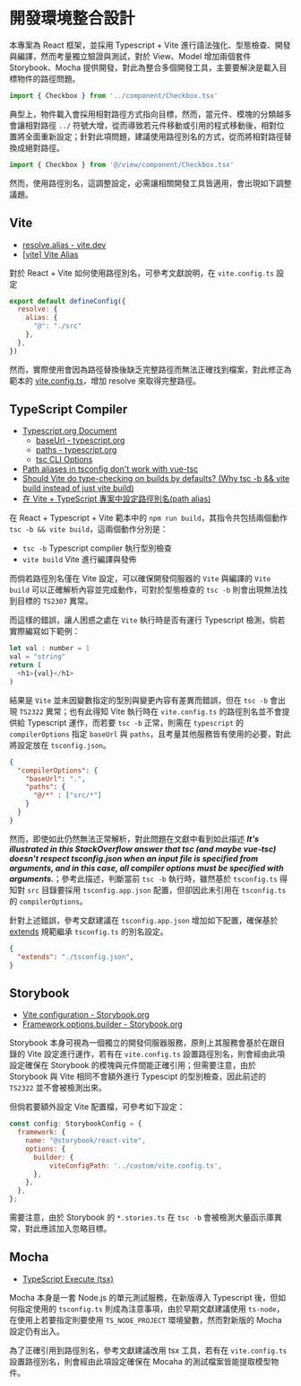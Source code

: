 # 開發環境整合設計

本專案為 React 框架，並採用 Typescript + Vite 進行語法強化、型態檢查、開發與編譯，然而考量獨立驗證與測試，對於 View、Model 增加兩個套件 Storybook、Mocha 提供開發，對此為整合多個開發工具，主要要解決是載入目標物件的路徑問題。

```js
import { Checkbox } from '../component/Checkbox.tsx'
```

典型上，物件載入會採用相對路徑方式指向目標，然而，當元件、模塊的分類越多會讓相對路徑 ```../``` 符號大增，從而導致若元件移動或引用的程式移動後，相對位置將全面重新設定；針對此項問題，建議使用路徑別名的方式，從而將相對路徑替換成絕對路徑。

```js
import { Checkbox } from '@/view/component/Checkbox.tsx'
```

然而，使用路徑別名，這調整設定，必需讓相關開發工具皆適用，會出現如下調整議題。

## Vite

+ [resolve.alias - vite.dev](https://vite.dev/config/shared-options#resolve-alias)
+ [[vite] Vite Alias](https://weiyun0912.github.io/Wei-Docusaurus/docs/Vite/Vite-Alias/)

對於 React + Vite 如何使用路徑別名，可參考文獻說明，在 ```vite.config.ts``` 設定

```js
export default defineConfig({
  resolve: {
    alias: {
      "@": "./src"
    },
  },
})
```

然而，實際使用會因為路徑替換後缺乏完整路徑而無法正確找到檔案，對此修正為範本的 [vite.config.ts](./vite.config.ts)，增加 resolve 來取得完整路徑。

## TypeScript Compiler

+ [Typescript.org Document](https://www.typescriptlang.org/docs/)
    - [baseUrl - typescript.org](https://www.typescriptlang.org/tsconfig/#baseUrl)
    - [paths - typescript.org](https://www.typescriptlang.org/tsconfig/#paths)
    - [tsc CLI Options](https://www.typescriptlang.org/docs/handbook/compiler-options.html#compiler-options)
+ [Path aliases in tsconfig don't work with vue-tsc](https://github.com/vuejs/language-tools/issues/1323#issuecomment-2037218912)
+ [Should Vite do type-checking on builds by defaults? (Why tsc -b && vite build instead of just vite build)](https://github.com/vitejs/vite/discussions/18543)
+ [在 Vite + TypeScript 專案中設定路徑別名(path alias)](https://notes.boshkuo.com/docs/Vite/vite-problem2)

在 React + Typescript + Vite 範本中的  ```npm run build```，其指令共包括兩個動作 ```tsc -b && vite build```，這兩個動作分別是：

+ ```tsc -b``` Typescript compiler 執行型別檢查
+ ```vite build``` Vite 進行編譯與發佈

而倘若路徑別名僅在 Vite 設定，可以確保開發伺服器的 ```Vite``` 與編譯的 ```Vite build``` 可以正確解析內容並完成動作，可對於型態檢查的 ```tsc -b``` 則會出現無法找到目標的 ```TS2307``` 異常。

而這樣的錯誤，讓人困惑之處在 ```Vite``` 執行時是否有運行 Typescript 檢測，倘若實際編寫如下範例：

```js
let val : number = 1
val = "string"
return (
  <h1>{val}</h1>
)
```

結果是 ```Vite``` 並未因變數指定的型別與變更內容有差異而錯誤，但在 ```tsc -b``` 會出現 ```TS2322``` 異常；也有此得知 Vite 執行時在 ```vite.config.ts``` 的路徑別名並不會提供給 Typescript 運作，而若要 ```tsc -b``` 正常，則需在 ```typescript``` 的 ```compilerOptions``` 指定 ```baseUrl``` 與 ```paths```，且考量其他服務皆有使用的必要，對此將設定放在 ```tsconfig.json```。

```json
{
  "compilerOptions": {
    "baseUrl": ".",
    "paths": {
      "@/*" : ["src/*"]
    }
  }
}
```

然而，即使如此仍然無法正常解析，對此問題在文獻中看到如此描述 ***It's illustrated in this StackOverflow answer that tsc (and maybe vue-tsc) doesn't respect tsconfig.json when an input file is specified from arguments, and in this case, all compiler options must be specified with arguments.***；參考此描述，判斷當前 ```tsc -b``` 執行時，雖然基於 ```tsconfig.ts``` 得知對 ```src``` 目錄要採用 ```tsconfig.app.json``` 配置，但卻因此未引用在 ```tsconfig.ts``` 的 ```compilerOptions```。

針對上述錯誤，參考文獻建議在 ```tsconfig.app.json``` 增加如下配置，確保基於 [extends](https://www.typescriptlang.org/tsconfig/#extends) 規範繼承 ```tsconfig.ts``` 的別名設定。

```json
{
  "extends": "./tsconfig.json",
}
```

## Storybook

+ [Vite configuration - Storybook.org](https://storybook.js.org/docs/builders/vite#configuration)
+ [Framework.options.builder - Storybook.org](https://storybook.js.org/docs/api/main-config/main-config-framework#optionsbuilder)

Storybook 本身可視為一個獨立的開發伺服器服務，原則上其服務會基於在跟目錄的 Vite 設定進行運作，若有在 ```vite.config.ts``` 設置路徑別名，則會經由此項設定確保在 Storybook 的模塊與元件間能正確引用；但需要注意，由於 Storybook 與 Vite 相同不會額外進行 Typescipt 的型別檢查，因此前述的 ```TS2322``` 並不會被檢測出來。

但倘若要額外設定 Vite 配置檔，可參考如下設定：

```js
const config: StorybookConfig = {
  framework: {
    name: "@storybook/react-vite",
    options: {
      builder: {
          viteConfigPath: '../custom/vite.config.ts',
      },
    },
  },
};
```

需要注意，由於 Storybook 的 ```*.stories.ts``` 在 ```tsc -b``` 會被檢測大量函示庫異常，對此應該加入忽略目標。

## Mocha

+ [TypeScript Execute (tsx)](https://tsx.is/)

Mocha 本身是一套 Node.js 的單元測試服務，在新版導入 Typescript 後，但如何指定使用的 ```tsconfig.ts``` 則成為注意事項，由於早期文獻建議使用 ```ts-node```，在使用上若要指定則要使用 ```TS_NODE_PROJECT``` 環境變數，然而對新版的 Mocha 設定仍有出入。

為了正確引用到路徑別名，參考文獻建議改用 tsx 工具，若有在 ```vite.config.ts``` 設置路徑別名，則會經由此項設定確保在 Mocaha 的測試檔案皆能提取模型物件。
